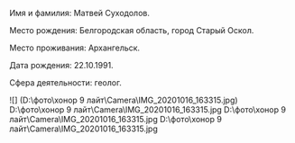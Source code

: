 Имя и фамилия: Матвей Суходолов.

Место рождения: Белгородская область, город Старый Оскол.

Место проживания: Архангельск.

Дата рождения: 22.10.1991.

Сфера деятельности: геолог.

![] (D:\фото\хонор 9 лайт\Camera\IMG_20201016_163315.jpg)
D:\фото\хонор 9 лайт\Camera\IMG_20201016_163315.jpg
D:\фото\хонор 9 лайт\Camera\IMG_20201016_163315.jpg
D:\фото\хонор 9 лайт\Camera\IMG_20201016_163315.jpg
